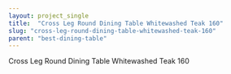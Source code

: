```yaml
---
layout: project_single
title:  "Cross Leg Round Dining Table Whitewashed Teak 160"
slug: "cross-leg-round-dining-table-whitewashed-teak-160"
parent: "best-dining-table"
---
```

Cross Leg Round Dining Table Whitewashed Teak 160